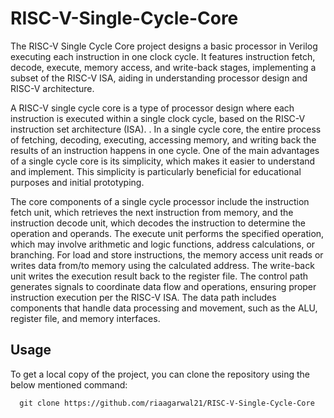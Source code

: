 # RISC-V-Single-Cycle-Core
The RISC-V Single Cycle Core project designs a basic processor in Verilog executing each instruction in one clock cycle. It features instruction fetch, decode, execute, memory access, and write-back stages, implementing a subset of the RISC-V ISA, aiding in understanding processor design and RISC-V architecture.

A RISC-V single cycle core is a type of processor design where each instruction is executed within a single clock cycle, based on the RISC-V instruction set architecture (ISA). . In a single cycle core, the entire process of fetching, decoding, executing, accessing memory, and writing back the results of an instruction happens in one cycle. One of the main advantages of a single cycle core is its simplicity, which makes it easier to understand and implement. This simplicity is particularly beneficial for educational purposes and initial prototyping.

The core components of a single cycle processor include the instruction fetch unit, which retrieves the next instruction from memory, and the instruction decode unit, which decodes the instruction to determine the operation and operands. The execute unit performs the specified operation, which may involve arithmetic and logic functions, address calculations, or branching. For load and store instructions, the memory access unit reads or writes data from/to memory using the calculated address. The write-back unit writes the execution result back to the register file. The control path generates signals to coordinate data flow and operations, ensuring proper instruction execution per the RISC-V ISA. The data path includes components that handle data processing and movement, such as the ALU, register file, and memory interfaces.

## Usage

To get a local copy of the project, you can clone the repository using the below mentioned command:

      git clone https://github.com/riaagarwal21/RISC-V-Single-Cycle-Core
